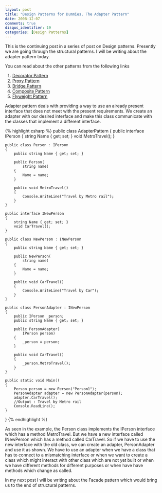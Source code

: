 ```yaml
---
layout: post
title: "Design Patterns for Dummies. The Adapter Pattern"
date: 2008-12-07
comments: true
disqus_identifier: 19
categories: [Design Patterns]
---
```

This is the continuing post in a series of post on Design patterns.
Presently we are going through the structural patterns. I will be
writing about the adapter pattern today.

You can read about the other patterns from the following links

1.  [Decorator
    Pattern](/2008/11/17/Design-Patterns-for-Dummies.-The-Decorator-Pattern/)
2.  [Proxy
    Pattern](/2008/11/24/Design-Patterns-for-Dummies.-The-Proxy-Pattern/)
3.  [Bridge
    Pattern](/2008/11/27/Design-Patterns-for-Dummies.-The-Bridge-pattern/)
4.  [Composite
    Pattern](/2008/12/01/Design-Patterns-for-Dummies.-The-Composite-Pattern/)
5.  [Flyweight
    Pattern](/2008/12/04/Design-Patterns-for-Dummies.-The-Flyweight-Pattern/)

Adapter pattern deals with providing a way to use an already present
interface that does not meet with the present requirements. We create an
adapter with our desired interface and make this class communicate with
the classes that implement a different interface.

{% highlight csharp %}
public class AdapterPattern
{
    public interface IPerson
    {
        string Name { get; set; }
        void MetroTravel();
    }

    public class Person : IPerson
    {
        public string Name { get; set; }

        public Person(
            string name)
        {
            Name = name;
        }

        public void MetroTravel()
        {
            Console.WriteLine("Travel by Metro rail");
        }
    }

    public interface INewPerson
    {
        string Name { get; set; }
        void CarTravel();
    }

    public class NewPerson : INewPerson
    {
        public string Name { get; set; }

        public NewPerson(
            string name)
        {
            Name = name;
        }

        public void CarTravel()
        {
            Console.WriteLine("Travel by Car");
        }
    }

    public class PersonAdapter : INewPerson
    {
        public IPerson _person;
        public string Name { get; set; }

        public PersonAdapter(
            IPerson person)
        {
            _person = person;
        }

        public void CarTravel()
        {
            _person.MetroTravel();
        }
    }

    public static void Main()
    {
        Person person = new Person("Person1");
        PersonAdapter adapter = new PersonAdapter(person);
        adapter.CarTravel();
        //Output : Travel by Metro rail
        Console.ReadLine();
    }
}
{% endhighlight %}

As seen in the example, the Person class implements the IPerson
interface which has a method MetroTravel. But we have a new interface
called INewPerson which has a method called CarTravel. So if we have to
use the new interface with the old class, we can create an adapter,
PersonAdapter and use it as shown. We have to use an adapter when we
have a class that has to connect to a mismatching interface or when we
want to create a class which might interact with other class which are
not yet built or when we have different methods for different purposes
or when have have methods which change as called.

In my next post I will be writing about the Facade pattern which would
bring us to the end of structural patterns.

